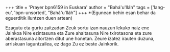+++
title = 'Prayer bpn6159 in Euskara'
author = "Bahá'u'lláh"
tags = ['lang-eu', 'bpn-unsorted', "Bahá'u'lláh"]
+++
*(Egunean behin esan behar da eguerditik iluntzen duen artean)

Ezagutu eta gurtu zaitzadan Zeuk sortu izan nauzun lekuko naiz ene Jainkoa
Nire ezintasuna eta Zure ahaltasuna
Nire txirotasona eta zure aberastasuna
aitortzen ditut une honetan.
Zeure izatez irauten duzuna, arriskuan laguntzailea, ez dago Zu ez beste Jainkorik.
